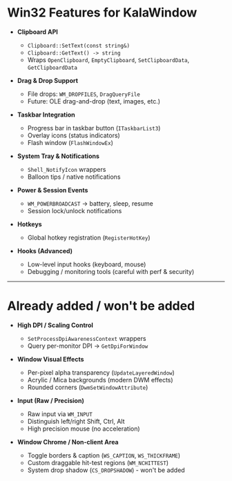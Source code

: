 # Win32 Features for KalaWindow

- **Clipboard API**  
  - `Clipboard::SetText(const string&)`  
  - `Clipboard::GetText() -> string`  
  - Wraps `OpenClipboard`, `EmptyClipboard`, `SetClipboardData`, `GetClipboardData`

- **Drag & Drop Support**  
  - File drops: `WM_DROPFILES`, `DragQueryFile`  
  - Future: OLE drag-and-drop (text, images, etc.)

- **Taskbar Integration**  
  - Progress bar in taskbar button (`ITaskbarList3`)  
  - Overlay icons (status indicators)  
  - Flash window (`FlashWindowEx`)  

- **System Tray & Notifications**  
  - `Shell_NotifyIcon` wrappers  
  - Balloon tips / native notifications  

- **Power & Session Events**  
  - `WM_POWERBROADCAST` → battery, sleep, resume  
  - Session lock/unlock notifications  

- **Hotkeys**  
  - Global hotkey registration (`RegisterHotKey`)  

- **Hooks (Advanced)**  
  - Low-level input hooks (keyboard, mouse)  
  - Debugging / monitoring tools (careful with perf & security)

---

# Already added / won't be added

- **High DPI / Scaling Control**  
  - `SetProcessDpiAwarenessContext` wrappers  
  - Query per-monitor DPI → `GetDpiForWindow`  

- **Window Visual Effects**  
  - Per-pixel alpha transparency (`UpdateLayeredWindow`)  
  - Acrylic / Mica backgrounds (modern DWM effects)  
  - Rounded corners (`DwmSetWindowAttribute`)  
  
- **Input (Raw / Precision)**  
  - Raw input via `WM_INPUT`  
  - Distinguish left/right Shift, Ctrl, Alt  
  - High precision mouse (no acceleration)  
  
- **Window Chrome / Non-client Area**  
  - Toggle borders & caption (`WS_CAPTION`, `WS_THICKFRAME`)  
  - Custom draggable hit-test regions (`WM_NCHITTEST`)  
  - System drop shadow (`CS_DROPSHADOW`) - won't be added